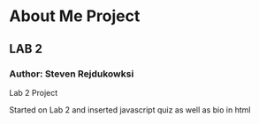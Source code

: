 # About Me Project

## LAB 2

### Author: Steven Rejdukowksi

Lab 2 Project

Started on Lab 2 and inserted javascript quiz as well as bio in html
